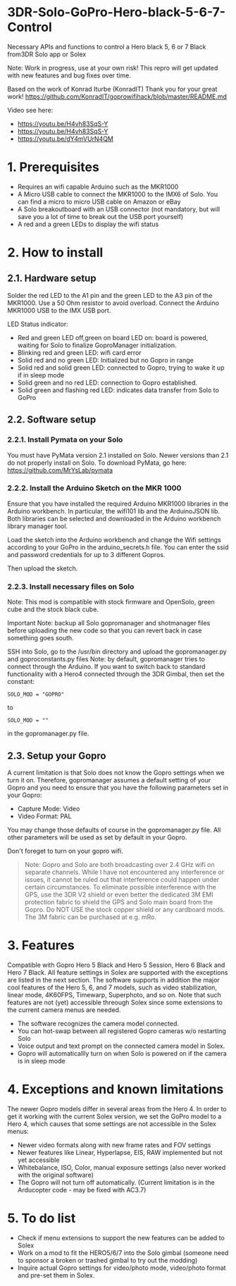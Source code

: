 # 3DR-Solo-GoPro-Hero-black-5-6-7-Control
Necessary APIs and functions to control a Hero black 5, 6 or 7 Black from3DR Solo app or Solex

Note: Work in progress, use at your own risk!
This repro will get updated with new features and bug fixes over time.

Based on the work of Konrad Iturbe (KonradIT) Thank you for your great work!
https://github.com/KonradIT/goprowifihack/blob/master/README.md

Video see here: 
- https://youtu.be/H4vh83SqS-Y
- https://youtu.be/H4vh83SqS-Y
- https://youtu.be/dY4mVUrN4QM

# 1. Prerequisites
- Requires an wifi capable Arduino such as the MKR1000
- A Micro USB cable to connect the MKR1000 to the IMX6 of Solo. You can find a micro to micro USB cable on Amazon or eBay  
- A Solo breakoutboard with an USB connector (not mandatory, but will save you a lot of time to break out the USB port yourself)
- A red and a green LEDs to display the wifi status

# 2. How to install

## 2.1. Hardware setup

Solder the red LED to the A1 pin and the green LED to the A3 pin of the MKR1000. Use a 50 Ohm resistor to avoid overload.
Connect the Arduino MKR1000 USB to the IMX USB port.

LED Status indicator:
- Red and green LED off,green on board LED on: board is powered, waiting for Solo to finalize GoproManager initialization.
- Blinking red and green LED: wifi card error
- Solid red and no green LED: Initialized but no Gopro in range
- Solid red and solid green LED: connected to Gopro, trying to wake it up if in sleep mode
- Solid green and no red LED: connection to Gopro established.
- Solid green and flashing red LED: indicates data transfer from Solo to GoPro

## 2.2. Software setup
   
### 2.2.1. Install Pymata on your Solo

You must have PyMata version 2.1 installed on Solo. Newer versions than 2.1 do not properly install on Solo. To download PyMata, go here: https://github.com/MrYsLab/pymata

### 2.2.2. Install the Arduino Sketch on the MKR 1000
Ensure that you have installed the required Arduino MKR1000 libraries in the Arduino workbench. In particular, the wifi101 lib and the ArduinoJSON lib. Both libraries can be selected and downloaded in the Arduino workbench library manager tool.

Load the sketch into the Arduino workbench and change the Wifi settings according to your GoPro in the arduino_secrets.h file. You can enter the ssid and password credentials for up to 3 different Gopros.

Then upload the sketch.

### 2.2.3. Install necessary files on Solo

Note: This mod is compatible with stock firmware and OpenSolo, green cube and the stock black cube.

Important Note: backup all Solo gopromanager and shotmanager files before uploading the new code so that you can revert back in case something goes south.

SSH into Solo, go to the /usr/bin directory and upload the gopromanager.py and goproconstants.py files
Note: by default, gopromanager tries to connect through the Arduino.
If you want to switch back to standard functionality with a Hero4 connected through the 3DR Gimbal, then set the constant:

    SOLO_MOD = "GOPRO"
to

    SOLO_MOD = ""

in the gopromanager.py file.

## 2.3. Setup your Gopro
 
A current limitation is that Solo does not know the Gopro settings when we turn it on. Therefore, gopromanager assumes a default setting of your Gopro and you need to ensure that you have the following parameters set in your Gopro:

- Capture Mode: Video
- Video Format: PAL

You may change those defaults of course in the gopromanager.py file. All other parameters will be used as set by default in your Gopro. 

Don't foreget to turn on your gopro wifi.

> Note: Gopro and Solo are both broadcasting over 2.4 GHz wifi on separate channels. While I have not encountered any interference or issues, it cannot be ruled out that interference could happen under certain circumstances.
To eliminate possible interference with the GPS, use the 3DR V2 shield or even better the dedicated 3M EMI protection fabric to shield the GPS and Solo main board from the Gopro. Do NOT USE the stock copper shield or any cardboard mods. The 3M fabric can be purchased at e.g. mRo. 

# 3. Features

Compatible with Gopro Hero 5 Black and Hero 5 Session, Hero 6 Black and Hero 7 Black.
All feature settings in Solex are supported with the exceptions are listed in the next section.
The software supports in addition the major cool features of the Hero 5, 6, and 7 models, such as video stabilization, linear mode, 4K60FPS, Timewarp, Superphoto, and so on. Note that such features are not (yet) accessible threough Solex since some extensions to the current camera menus are needed.

- The software  recognizes the camera model connected.
- You can hot-swap between all registered Gopro cameras w/o restarting Solo
- Voice output and text prompt on the connected camera model in Solex.
- Gopro will automaticallly turn on when Solo is powered on if the camera is in sleep mode

# 4. Exceptions and known limitations

The newer Gopro models differ in several areas from the Hero 4. In order to get it working with the current Solex version, we set the GoPro model to a Hero 4, which causes that some settings are not accessible in the Solex menus:

- Newer video formats along with new frame rates and FOV settings
- Newer features like Linear, Hyperlapse, EIS, RAW implemented but not yet accessible 
- Whitebalance, ISO, Color, manual exposure settings (also never worked with the original software)
- The Gopro will not turn off automatically. (Current limitation is in the Arducopter code - may be fixed with AC3.7)

# 5. To do list
- Check if menu extensions to support the new features can be added to Solex
- Work on a mod to fit the HERO5/6/7 into the Solo gimbal (someone need to sponsor a broken or trashed gimbal to try out the modding)
- Inquire actual Gopro settings for video/photo mode, video/photo format and pre-set them in Solex. 

